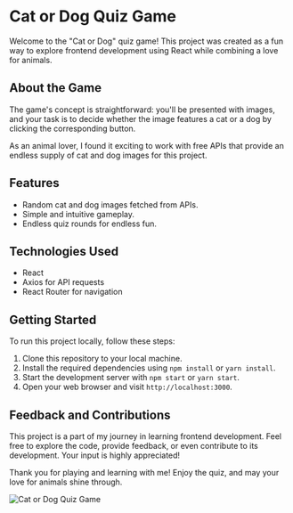 # Cat or Dog Quiz Game

Welcome to the "Cat or Dog" quiz game! This project was created as a fun way to explore frontend development using React while combining a love for animals.

## About the Game

The game's concept is straightforward: you'll be presented with images, and your task is to decide whether the image features a cat or a dog by clicking the corresponding button.

As an animal lover, I found it exciting to work with free APIs that provide an endless supply of cat and dog images for this project.

## Features

- Random cat and dog images fetched from APIs.
- Simple and intuitive gameplay.
- Endless quiz rounds for endless fun.

## Technologies Used

- React
- Axios for API requests
- React Router for navigation

## Getting Started

To run this project locally, follow these steps:

1. Clone this repository to your local machine.
2. Install the required dependencies using `npm install` or `yarn install`.
3. Start the development server with `npm start` or `yarn start`.
4. Open your web browser and visit `http://localhost:3000`.

## Feedback and Contributions

This project is a part of my journey in learning frontend development. Feel free to explore the code, provide feedback, or even contribute to its development. Your input is highly appreciated!

Thank you for playing and learning with me! Enjoy the quiz, and may your love for animals shine through.

![Cat or Dog Quiz Game](./screenshot.png)


